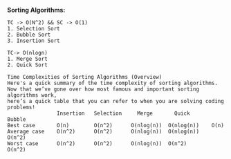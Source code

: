 **Sorting Algorithms:**

    TC -> O(N^2) && SC -> O(1)
    1. Selection Sort
    2. Bubble Sort
    3. Insertion Sort

    TC-> O(nlogn)
    1. Merge Sort
    2. Quick Sort

    Time Complexities of Sorting Algorithms (Overview)
    Here's a quick summary of the time complexity of sorting algorithms.
    Now that we’ve gone over how most famous and important sorting algorithms work, 
    here’s a quick table that you can refer to when you are solving coding problems!
                    Insertion	Selection	  Merge	      Quick	      Bubble
    Best case	    O(n)    	O(n^2)      O(nlog(n))	O(nlog(n))	  O(n)
    Average case	O(n^2)	    O(n^2)      O(nlog(n))	O(nlog(n))    O(n^2)
    Worst case	    O(n^2)      O(n^2)      O(nlog(n))	O(n^2)        O(n^2)
    
